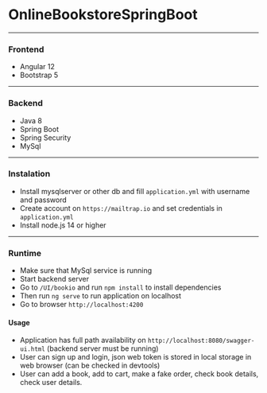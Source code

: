 # OnlineBookstoreSpringBoot
---
### Frontend 
* Angular 12
* Bootstrap 5
---
### Backend
* Java 8
* Spring Boot
* Spring Security
* MySql
---
### Instalation
* Install mysqlserver or other db and fill `application.yml` with username and password
* Create account on `https://mailtrap.io` and set credentials in `application.yml`
* Install node.js 14 or higher
---
### Runtime
* Make sure that MySql service is running
* Start backend server 
* Go to `/UI/bookio` and run `npm install` to install dependencies
* Then run `ng serve` to run application on localhost
* Go to browser `http://localhost:4200`
#### Usage 
* Application has full path availability on `http://localhost:8080/swagger-ui.html` (backend server must be running)
* User can sign up and login, json web token is stored in local storage in web browser (can be checked in devtools)
* User can add a book, add to cart, make a fake order, check book details, check user details. 

